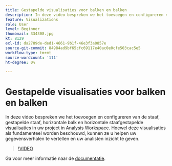 ```yaml
---
title: Gestapelde visualisaties voor balken en balken
description: In deze video bespreken we het toevoegen en configureren van de staaf, gestapelde staaf, horizontale balk en horizontale staafgestapelde visualisaties in uw project in Analysis Workspace. Hoewel deze visualisaties als fundamenteel worden beschouwd, kunnen ze u helpen uw gegevensverhalen te vertellen en uw analisten inzicht te geven.
feature: Visualizations
role: User
level: Beginner
thumbnail: 334308.jpg
kt: 8129
exl-id: da2789de-ded1-4661-9b1f-46e3f3a0857e
source-git-commit: 84984ad9bf65cfc69117e40ac0e0cfe503cac5e5
workflow-type: tm+mt
source-wordcount: '111'
ht-degree: 0%

---
```


# Gestapelde visualisaties voor balken en balken

In deze video bespreken we het toevoegen en configureren van de staaf, gestapelde staaf, horizontale balk en horizontale staafgestapelde visualisaties in uw project in Analysis Workspace. Hoewel deze visualisaties als fundamenteel worden beschouwd, kunnen ze u helpen uw gegevensverhalen te vertellen en uw analisten inzicht te geven.

>[!VIDEO](https://video.tv.adobe.com/v/334308/?quality=12&learn=on)

Ga voor meer informatie naar de [documentatie](https://experienceleague.adobe.com/docs/analytics/analyze/analysis-workspace/visualizations/bar.html?lang=en).
